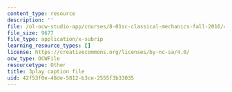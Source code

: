 ```yaml
---
content_type: resource
description: ''
file: /ol-ocw-studio-app/courses/8-01sc-classical-mechanics-fall-2016/42f53f0e48de5812b3ce2555f3b33035_63U4_OxohOw.vtt
file_size: 9677
file_type: application/x-subrip
learning_resource_types: []
license: https://creativecommons.org/licenses/by-nc-sa/4.0/
ocw_type: OCWFile
resourcetype: Other
title: 3play caption file
uid: 42f53f0e-48de-5812-b3ce-2555f3b33035
---
```

